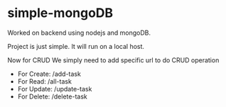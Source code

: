 # simple-mongoDB
Worked on backend using nodejs and mongoDB.

Project is just simple. It will run on a local host.

Now for CRUD
We simply need to add specific url to do CRUD operation

<ul>
  <li>For Create:  /add-task</li>
   <li>For Read:   /all-task</li>
   <li>For Update: /update-task</li>
   <li>For Delete: /delete-task</li>
</ul>

